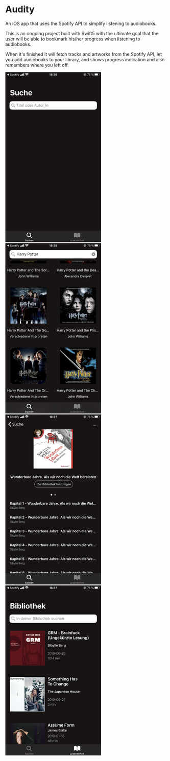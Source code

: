 # Audity
An iOS app that uses the Spotify API to simplify listening to audiobooks. 


This is an ongoing project built with Swift5 with the ultimate goal that the user will be able to bookmark his/her progress when listening to audiobooks. 

When it's finished it will fetch tracks and artworks from the Spotify API, let you add audiobooks to your library, and shows progress indication and also remembers where you left off. 


<img src= "https://github.com/JuliaZamaitat/audity/blob/master/Audity/screenshots/search.png" width="300">  <img src= "https://github.com/JuliaZamaitat/audity/blob/master/Audity/screenshots/searchResults2.png" width="300"> 
<img src= "https://github.com/JuliaZamaitat/audity/blob/master/Audity/screenshots/detailView.png" width="300">  <img src= "https://github.com/JuliaZamaitat/audity/blob/master/Audity/screenshots/library.png" width="300"> 
